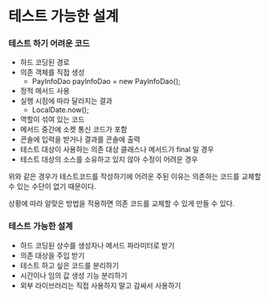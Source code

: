# 테스트 가능한 설계

### 테스트 하기 어려운 코드

- 하드 코딩된 경로
- 의존 객체를 직접 생성
    - PayInfoDao payInfoDao = new PayInfoDao();
- 정적 메서드 사용
- 실행 시점에 따라 달라지는 결과
    - LocalDate.now();
- 역할이 섞여 있는 코드
- 메서드 중간에 소켓 통신 코드가 포함
- 콘솔에 입력을 받거나 결과를 콘솔에 출력
- 테스트 대상이 사용하는 의존 대상 클래스나 메서드가 final 일 경우
- 테스트 대상의 소스를 소유하고 있지 않아 수정이 어려운 경우

위와 같은 경우가 테스트코드를 작성하기에 어려운 주된 이유는 의존하는 코드를 교체할 수 있는 수단이 없기 때문이다.

상황에 따라 알맞은 방법을 적용하면 의존 코드를 교체할 수 있게 만들 수 있다.

### 테스트 가능한 설계

- 하드 코딩된 상수를 생성자나 메서드 파라미터로 받기
- 의존 대상을 주입 받기
- 테스트 하고 싶은 코드를 분리하기
- 시간이나 임의 값 생성 기능 분리하기
- 외부 라이브러리는 직접 사용하지 말고 감싸서 사용하기
